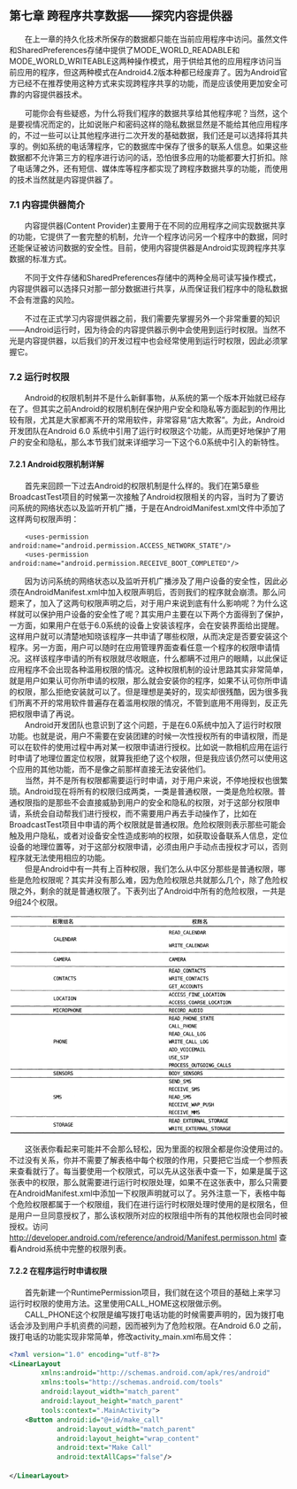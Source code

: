 ## 第七章 跨程序共享数据——探究内容提供器

&emsp;&emsp;在上一章的持久化技术所保存的数据都只能在当前应用程序中访问。虽然文件和SharedPreferences存储中提供了MODE_WORLD_READABLE和MODE_WORLD_WRITEABLE这两种操作模式，用于供给其他的应用程序访问当前应用的程序，但这两种模式在Android4.2版本种都已经废弃了。因为Android官方已经不在推荐使用这种方式来实现跨程序共享的功能，而是应该使用更加安全可靠的内容提供器技术。

&emsp;&emsp;可能你会有些疑惑，为什么将我们程序的数据共享给其他程序呢？当然，这个是要视情况而定的，比如说账户和密码这样的隐私数据显然是不能给其他应用程序的，不过一些可以让其他程序进行二次开发的基础数据，我们还是可以选择将其共享的。例如系统的电话薄程序，它的数据库中保存了很多的联系人信息。如果这些数据都不允许第三方的程序进行访问的话，恐怕很多应用的功能都要大打折扣。除了电话薄之外，还有短信、媒体库等程序都实现了跨程序数据共享的功能，而使用的技术当然就是内容提供器了。

### 7.1 内容提供器简介

&emsp;&emsp;内容提供器(Content Provider)主要用于在不同的应用程序之间实现数据共享的功能，它提供了一套完整的机制，允许一个程序访问另一个程序中的数据，同时还能保证被访问数据的安全性。目前，使用内容提供器是Android实现跨程序共享数据的标准方式。

&emsp;&emsp;不同于文件存储和SharedPreferences存储中的两种全局可读写操作模式，内容提供器可以选择只对那一部分数据进行共享，从而保证我们程序中的隐私数据不会有泄露的风险。

&emsp;&emsp;不过在正式学习内容提供器之前，我们需要先掌握另外一个非常重要的知识——Android运行时，因为待会的内容提供器示例中会使用到运行时权限。当然不光是内容提供器，以后我们的开发过程中也会经常使用到运行时权限，因此必须掌握它。

### 7.2 运行时权限

&emsp;&emsp;Android的权限机制并不是什么新鲜事物，从系统的第一个版本开始就已经存在了。但其实之前Android的权限机制在保护用户安全和隐私等方面起到的作用比较有限，尤其是大家都离不开的常用软件，非常容易“店大欺客”。为此，Android开发团队在Android 6.0 系统中引用了运行时权限这个功能，从而更好地保护了用户的安全和隐私，那么本节我们就来详细学习一下这个6.0系统中引入的新特性。

#### 7.2.1 Android权限机制详解

&emsp;&emsp;首先来回顾一下过去Android的权限机制是什么样的。我们在第5章些BroadcastTest项目的时候第一次接触了Android权限相关的内容，当时为了要访问系统的网络状态以及监听开机广播，于是在AndroidManifest.xml文件中添加了这样两句权限声明：

```
    <uses-permission android:name="android.permission.ACCESS_NETWORK_STATE"/>
    <uses-permission android:name="android.permission.RECEIVE_BOOT_COMPLETED"/>
```

&emsp;&emsp;因为访问系统的网络状态以及监听开机广播涉及了用户设备的安全性，因此必须在AndroidManifest.xml中加入权限声明后，否则我们的程序就会崩溃。那么问题来了，加入了这两句权限声明之后，对于用户来说到底有什么影响呢？为什么这样就可以保护用户设备的安全性了呢？其实用户主要在以下两个方面得到了保护，一方面，如果用户在低于6.0系统的设备上安装该程序，会在安装界面给出提醒。这样用户就可以清楚地知晓该程序一共申请了哪些权限，从而决定是否要安装这个程序。另一方面，用户可以随时在应用管理界面查看任意一个程序的权限申请情况。这样该程序申请的所有权限就尽收眼底，什么都瞒不过用户的眼睛，以此保证应用程序不会出现各种滥用权限的情况。这种权限机制的设计思路其实非常简单，就是用户如果认可你所申请的权限，那么就会安装你的程序，如果不认可你所申请的权限，那么拒绝安装就可以了。但是理想是美好的，现实却很残酷，因为很多我们所离不开的常用软件普遍存在着滥用权限的情况，不管到底用不用得到，反正先把权限申请了再说。  
&emsp;&emsp;Android开发团队也意识到了这个问题，于是在6.0系统中加入了运行时权限功能。也就是说，用户不需要在安装团建的时候一次性授权所有的申请权限，而是可以在软件的使用过程中再对某一权限申请进行授权。比如说一款相机应用在运行时申请了地理位置定位权限，就算我拒绝了这个权限，但是我应该仍然可以使用这个应用的其他功能，而不是像之前那样直接无法安装他们。  
&emsp;&emsp;当然，并不是所有权限都需要运行时申请，对于用户来说，不停地授权也很繁琐。Android现在将所有的权限归成两类，一类是普通权限，一类是危险权限。普通权限指的是那些不会直接威胁到用户的安全和隐私的权限，对于这部分权限申请，系统会自动帮我们进行授权，而不需要用户再去手动操作了，比如在BroadcastTest项目中申请的两个权限就是普通权限。危险权限则表示那些可能会触及用户隐私，或者对设备安全性造成影响的权限，如获取设备联系人信息，定位设备的地理位置等，对于这部分权限申请，必须由用户手动点击授权才可以，否则程序就无法使用相应的功能。  
&emsp;&emsp;但是Android中有一共有上百种权限，我们怎么从中区分那些是普通权限，哪些是危险权限呢？其实并没有那么难，因为危险权限总共就那么几个，除了危险权限之外，剩余的就是普通权限了。下表列出了Android中所有的危险权限，一共是9组24个权限。

![img.png](img.png)

&emsp;&emsp;这张表你看起来可能并不会那么轻松，因为里面的权限全都是你没使用过的。不过没有关系，你并不需要了解表格中每个权限的作用，只要把它当成一个参照表来查看就行了。每当要使用一个权限式，可以先从这张表中查一下，如果是属于这张表中的权限，那么就需要进行运行时权限处理，如果不在这张表中，那么只需要在AndroidManifest.xml中添加一下权限声明就可以了。另外注意一下，表格中每个危险权限都属于一个权限组，我们在进行运行时权限处理时使用的是权限名，但是用户一旦同意授权了，那么该权限所对应的权限组中所有的其他权限也会同时被授权。访问 http://developer.android.com/reference/android/Manifest.permisson.html 查看Android系统中完整的权限列表。

#### 7.2.2 在程序运行时申请权限

&emsp;&emsp;首先新建一个RuntimePermission项目，我们就在这个项目的基础上来学习运行时权限的使用方法。这里使用CALL_HOME这权限做示例。  
&emsp;&emsp;CALL_PHONE这个权限是编写拨打电话功能的时候需要声明的，因为拨打电话会涉及到用户手机资费的问题，因而被列为了危险权限。在Android 6.0 之前，拨打电话的功能实现非常简单，修改activity_main.xml布局文件：

```xml
<?xml version="1.0" encoding="utf-8"?>
<LinearLayout
        xmlns:android="http://schemas.android.com/apk/res/android"
        xmlns:tools="http://schemas.android.com/tools"
        android:layout_width="match_parent"
        android:layout_height="match_parent"
        tools:context=".MainActivity">
    <Button android:id="@+id/make_call"
            android:layout_width="match_parent"
            android:layout_height="wrap_content"
            android:text="Make Call"
            android:textAllCaps="false"/>

</LinearLayout>
```